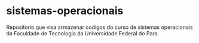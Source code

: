 # sistemas-operacionais
Repositorio que visa armazenar codigos do curso de sistemas operacionais da Faculdade de  Tecnologia da Universidade Federal do Para
